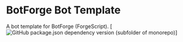 # BotForge Bot Template
A bot template for BotForge (ForgeScript).
[![GitHub package.json dependency version (subfolder of monorepo)](https://img.shields.io/github/package-json/dependency-version/yuminanase/BotForge-Bot-Template/forgescript)]
